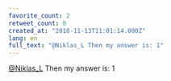 ```yaml
---
favorite_count: 2
retweet_count: 0
created_at: "2018-11-13T11:01:14.000Z"
lang: en
full_text: "@Niklas_L Then my answer is: 1"
---
```


[@Niklas_L](https://twitter.com/Niklas_L) Then my answer is: 1
